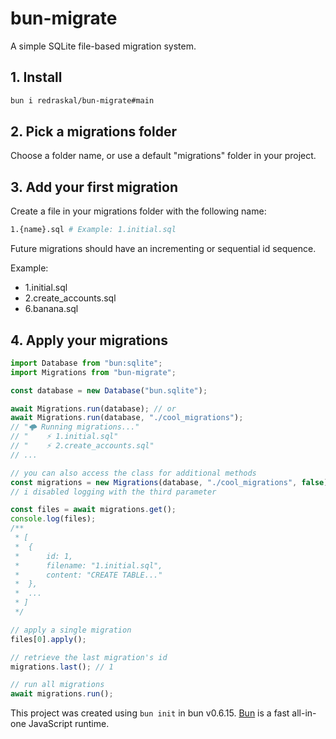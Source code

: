 # bun-migrate

A simple SQLite file-based migration system.

## 1. Install

```bash
bun i redraskal/bun-migrate#main
```

## 2. Pick a migrations folder

Choose a folder name, or use a default "migrations" folder in your project.

## 3. Add your first migration

Create a file in your migrations folder with the following name:

```bash
1.{name}.sql # Example: 1.initial.sql
```

Future migrations should have an incrementing or sequential id sequence.

Example:

- 1.initial.sql
- 2.create_accounts.sql
- 6.banana.sql

## 4. Apply your migrations

```ts
import Database from "bun:sqlite";
import Migrations from "bun-migrate";

const database = new Database("bun.sqlite");

await Migrations.run(database); // or
await Migrations.run(database, "./cool_migrations");
// "🌩️ Running migrations..."
// "    ⚡ 1.initial.sql"
// "    ⚡ 2.create_accounts.sql"
// ...

// you can also access the class for additional methods
const migrations = new Migrations(database, "./cool_migrations", false);
// i disabled logging with the third parameter

const files = await migrations.get();
console.log(files);
/**
 * [
 * 	{
 * 		id: 1,
 * 		filename: "1.initial.sql",
 * 		content: "CREATE TABLE..."
 * 	},
 * 	...
 * ]
 */

// apply a single migration
files[0].apply();

// retrieve the last migration's id
migrations.last(); // 1

// run all migrations
await migrations.run();
```

This project was created using `bun init` in bun v0.6.15. [Bun](https://bun.sh) is a fast all-in-one JavaScript runtime.
